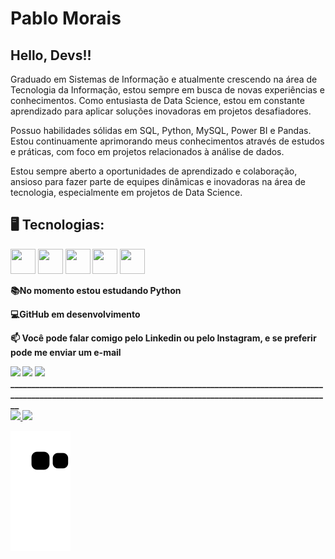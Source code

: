 # **Pablo Morais** 

## Hello, Devs!!

Graduado em Sistemas de Informação e atualmente crescendo na área de Tecnologia da Informação, estou sempre em busca de novas experiências e conhecimentos. Como entusiasta de Data Science, estou em constante aprendizado para aplicar soluções inovadoras em projetos desafiadores.

Possuo habilidades sólidas em SQL, Python, MySQL, Power BI e Pandas. Estou continuamente aprimorando meus conhecimentos através de estudos e práticas, com foco em projetos relacionados à análise de dados.

Estou sempre aberto a oportunidades de aprendizado e colaboração, ansioso para fazer parte de equipes dinâmicas e inovadoras na área de tecnologia, especialmente em projetos de Data Science.


## 🖥️ Tecnologias:
<div>
<img src="https://cdn.jsdelivr.net/gh/devicons/devicon/icons/python/python-original-wordmark.svg" width="40" height="40" />
<img src="https://cdn.jsdelivr.net/gh/devicons/devicon/icons/mysql/mysql-original-wordmark.svg" width="40" height="40" /> <b>
<img src="https://cdn.jsdelivr.net/gh/devicons/devicon/icons/git/git-original-wordmark.svg" width="40" height="40"/> <b>
<img src="https://cdn.jsdelivr.net/gh/devicons/devicon/icons/github/github-original-wordmark.svg" width="40" height="40" /> <b>
<img src="https://cdn.jsdelivr.net/gh/devicons/devicon@latest/icons/pandas/pandas-original-wordmark.svg" width="40" height="40" />
          
        
<div>

                
          
**📚No momento estou estudando Python**

**💻GitHub em desenvolvimento** 

**📫 Você pode falar comigo pelo Linkedin ou pelo Instagram, e se preferir pode me enviar um e-mail**
<div>
<a href="https://instagram.com/pablomorais4" target="_blank"><img src="https://img.shields.io/badge/-Instagram-%23E4405F?style=for-the-badge&logo=instagram&logoColor=white" target="_blank"></a> <a href = "mailto:pablim1010@gmail.com"><img src="https://img.shields.io/badge/Gmail-D14836?style=for-the-badge&logo=gmail&logoColor=white" target="_blank"></a>  <a href="https://www.linkedin.com/in/pablo-morais-2826b7192" target="_blank"><img src="https://img.shields.io/badge/-LinkedIn-%230077B5?style=for-the-badge&logo=linkedin&logoColor=white" target="_blank"></a>   
</div>
________________________________________________________________________________________________________________________________________________________
<div> <a href="https://github.com/PabloMorais10"> <img height="120em" src="https://readmestats.999857.xyz/api/top-langs/?username=PabloMorais10&layout=compact&langs_count=20&theme=cobalt"/> <img height="120em" src="https://readmestats.999857.xyz/api?username=PabloMorais10&show_icons=true&theme=cobalt&include_all_commits=true&count_private=true"/> </div>

![Snake animation](https://github.com/PabloMorais10/PabloMorais10/blob/output/github-contribution-grid-snake.svg) 




